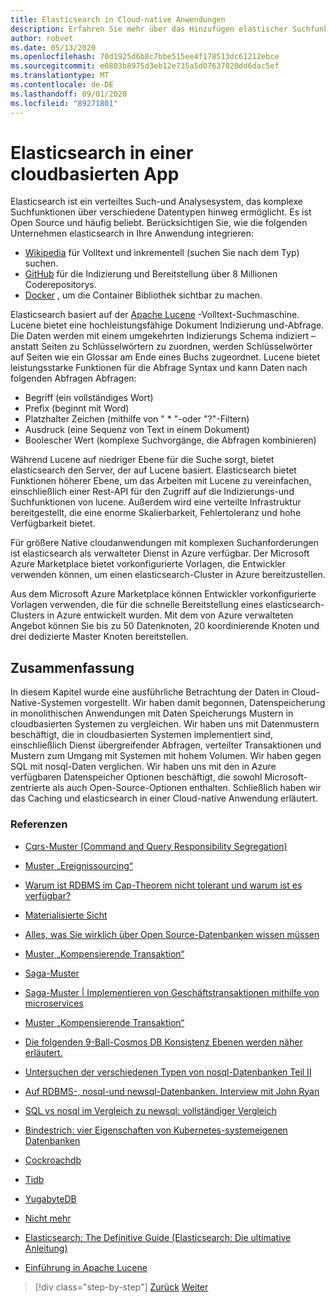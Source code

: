 ```yaml
---
title: Elasticsearch in Cloud-native Anwendungen
description: Erfahren Sie mehr über das Hinzufügen elastischer Suchfunktionen zu cloudbasierten Anwendungen.
author: robvet
ms.date: 05/13/2020
ms.openlocfilehash: 70d1925d6b8c7bbe515ee4f178513dc61212ebce
ms.sourcegitcommit: e0803b8975d3eb12e735a5d07637020dd6dac5ef
ms.translationtype: MT
ms.contentlocale: de-DE
ms.lasthandoff: 09/01/2020
ms.locfileid: "89271801"
---
```

# <a name="elasticsearch-in-a-cloud-native-app"></a>Elasticsearch in einer cloudbasierten App

Elasticsearch ist ein verteiltes Such-und Analysesystem, das komplexe Suchfunktionen über verschiedene Datentypen hinweg ermöglicht. Es ist Open Source und häufig beliebt. Berücksichtigen Sie, wie die folgenden Unternehmen elasticsearch in Ihre Anwendung integrieren:

- [Wikipedia](https://blog.wikimedia.org/2014/01/06/wikimedia-moving-to-elasticsearch/) für Volltext und inkrementell (suchen Sie nach dem Typ) suchen.
- [GitHub](https://www.elastic.co/customers/github) für die Indizierung und Bereitstellung über 8 Millionen Coderepositorys.  
- [Docker](https://www.elastic.co/customers/docker) , um die Container Bibliothek sichtbar zu machen.

Elasticsearch basiert auf der [Apache Lucene](https://lucene.apache.org/core/) -Volltext-Suchmaschine. Lucene bietet eine hochleistungsfähige Dokument Indizierung und-Abfrage. Die Daten werden mit einem umgekehrten Indizierungs Schema indiziert – anstatt Seiten zu Schlüsselwörtern zu zuordnen, werden Schlüsselwörter auf Seiten wie ein Glossar am Ende eines Buchs zugeordnet. Lucene bietet leistungsstarke Funktionen für die Abfrage Syntax und kann Daten nach folgenden Abfragen Abfragen:

- Begriff (ein vollständiges Wort)
- Prefix (beginnt mit Word)
- Platzhalter Zeichen (mithilfe von " \* "-oder "?"-Filtern)
- Ausdruck (eine Sequenz von Text in einem Dokument)
- Boolescher Wert (komplexe Suchvorgänge, die Abfragen kombinieren)

Während Lucene auf niedriger Ebene für die Suche sorgt, bietet elasticsearch den Server, der auf Lucene basiert. Elasticsearch bietet Funktionen höherer Ebene, um das Arbeiten mit Lucene zu vereinfachen, einschließlich einer Rest-API für den Zugriff auf die Indizierungs-und Suchfunktionen von lucene. Außerdem wird eine verteilte Infrastruktur bereitgestellt, die eine enorme Skalierbarkeit, Fehlertoleranz und hohe Verfügbarkeit bietet.

Für größere Native cloudanwendungen mit komplexen Suchanforderungen ist elasticsearch als verwalteter Dienst in Azure verfügbar. Der Microsoft Azure Marketplace bietet vorkonfigurierte Vorlagen, die Entwickler verwenden können, um einen elasticsearch-Cluster in Azure bereitzustellen.

Aus dem Microsoft Azure Marketplace können Entwickler vorkonfigurierte Vorlagen verwenden, die für die schnelle Bereitstellung eines elasticsearch-Clusters in Azure entwickelt wurden. Mit dem von Azure verwalteten Angebot können Sie bis zu 50 Datenknoten, 20 koordinierende Knoten und drei dedizierte Master Knoten bereitstellen.

## <a name="summary"></a>Zusammenfassung

In diesem Kapitel wurde eine ausführliche Betrachtung der Daten in Cloud-Native-Systemen vorgestellt. Wir haben damit begonnen, Datenspeicherung in monolithischen Anwendungen mit Daten Speicherungs Mustern in cloudbasierten Systemen zu vergleichen. Wir haben uns mit Datenmustern beschäftigt, die in cloudbasierten Systemen implementiert sind, einschließlich Dienst übergreifender Abfragen, verteilter Transaktionen und Mustern zum Umgang mit Systemen mit hohem Volumen. Wir haben gegen SQL mit nosql-Daten verglichen. Wir haben uns mit den in Azure verfügbaren Datenspeicher Optionen beschäftigt, die sowohl Microsoft-zentrierte als auch Open-Source-Optionen enthalten. Schließlich haben wir das Caching und elasticsearch in einer Cloud-native Anwendung erläutert.

### <a name="references"></a>Referenzen

- [Cqrs-Muster (Command and Query Responsibility Segregation)](https://docs.microsoft.com/azure/architecture/patterns/cqrs)

- [Muster „Ereignissourcing“](https://docs.microsoft.com/azure/architecture/patterns/event-sourcing)

- [Warum ist RDBMS im Cap-Theorem nicht tolerant und warum ist es verfügbar?](https://stackoverflow.com/questions/36404765/why-isnt-rdbms-partition-tolerant-in-cap-theorem-and-why-is-it-available)

- [Materialisierte Sicht](https://docs.microsoft.com/azure/architecture/patterns/materialized-view)

- [Alles, was Sie wirklich über Open Source-Datenbanken wissen müssen](https://www.ibm.com/blogs/systems/all-you-really-need-to-know-about-open-source-databases/)

- [Muster „Kompensierende Transaktion“](https://docs.microsoft.com/azure/architecture/patterns/compensating-transaction)

- [Saga-Muster](https://microservices.io/patterns/data/saga.html)

- [Saga-Muster | Implementieren von Geschäftstransaktionen mithilfe von microservices](https://blog.couchbase.com/saga-pattern-implement-business-transactions-using-microservices-part/)

- [Muster „Kompensierende Transaktion“](https://docs.microsoft.com/azure/architecture/patterns/compensating-transaction)

- [Die folgenden 9-Ball-Cosmos DB Konsistenz Ebenen werden näher erläutert.](https://blog.jeremylikness.com/blog/2018-03-23_getting-behind-the-9ball-cosmosdb-consistency-levels/)

- [Untersuchen der verschiedenen Typen von nosql-Datenbanken Teil II](https://www.3pillarglobal.com/insights/exploring-the-different-types-of-nosql-databases)

- [Auf RDBMS-, nosql-und newsql-Datenbanken. Interview mit John Ryan](http://www.odbms.org/blog/2018/03/on-rdbms-nosql-and-newsql-databases-interview-with-john-ryan/)
  
- [SQL vs nosql im Vergleich zu newsql: vollständiger Vergleich](https://www.xenonstack.com/blog/sql-vs-nosql-vs-newsql/)

- [Bindestrich: vier Eigenschaften von Kubernetes-systemeigenen Datenbanken](https://thenewstack.io/dash-four-properties-of-kubernetes-native-databases/)

- [Cockroachdb](https://www.cockroachlabs.com/)

- [Tidb](https://pingcap.com/en/)

- [YugabyteDB](https://www.yugabyte.com/)

- [Nicht mehr](https://vitess.io/)

- [Elasticsearch: The Definitive Guide (Elasticsearch: Die ultimative Anleitung)](https://shop.oreilly.com/product/0636920028505.do)
  
- [Einführung in Apache Lucene](https://www.baeldung.com/lucene)

>[!div class="step-by-step"]
>[Zurück](azure-caching.md)
>[Weiter](resiliency.md) <!-- Next Chapter -->
